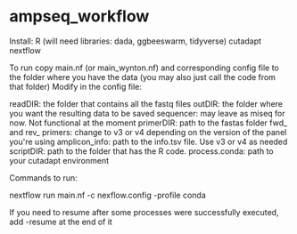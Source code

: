 # ampseq_workflow

Install:
R (will need libraries: dada, ggbeeswarm, tidyverse)
cutadapt
nextflow

To run copy main.nf (or main_wynton.nf) and corresponding config file to the folder where you have the data (you may also just call the code from that folder)
Modify in the config file:

readDIR: the folder that contains all the fastq files
outDIR: the folder where you want the resulting data to be saved
sequencer: may leave as miseq for now. Not functional at the moment
primerDIR: path to the fastas folder
fwd_ and rev_ primers: change to v3 or v4 depending on the version of the panel you're using
amplicon_info: path to the info.tsv file. Use v3 or v4 as needed 
scriptDIR: path to the folder that has the R code. 
process.conda: path to your cutadapt environment


Commands to run:

nextflow run main.nf -c nexflow.config -profile conda 

If you need to resume after some processes were successfully executed, add -resume at the end of it

